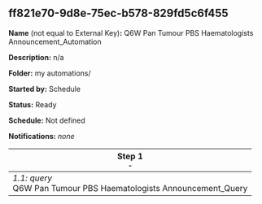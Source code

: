 ## ff821e70-9d8e-75ec-b578-829fd5c6f455

**Name** (not equal to External Key)**:** Q6W Pan Tumour PBS Haematologists Announcement_Automation

**Description:** n/a

**Folder:** my automations/

**Started by:** Schedule

**Status:** Ready

**Schedule:** Not defined

**Notifications:** _none_


| Step 1<br>_<small>-</small>_ |
| --- |
| _1.1: query_<br>Q6W Pan Tumour PBS Haematologists Announcement_Query |
